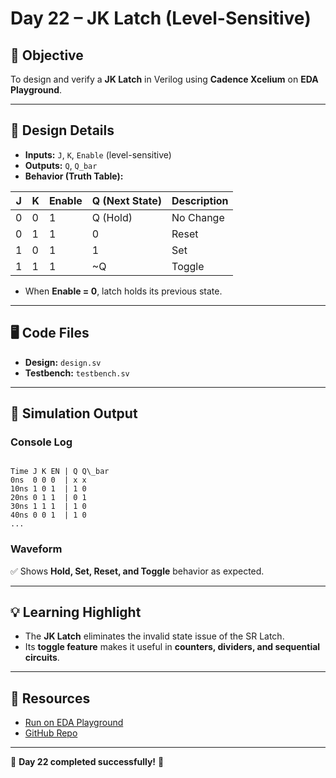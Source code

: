 # Day 22 – JK Latch (Level-Sensitive)

## 📌 Objective  
To design and verify a **JK Latch** in Verilog using **Cadence Xcelium** on **EDA Playground**.

---

## 🔧 Design Details  
- **Inputs:** `J`, `K`, `Enable` (level-sensitive)  
- **Outputs:** `Q`, `Q_bar`  
- **Behavior (Truth Table):**  

| J | K | Enable | Q (Next State) | Description |
|---|---|--------|----------------|-------------|
| 0 | 0 | 1      | Q (Hold)       | No Change   |
| 0 | 1 | 1      | 0              | Reset       |
| 1 | 0 | 1      | 1              | Set         |
| 1 | 1 | 1      | ~Q             | Toggle      |

- When **Enable = 0**, latch holds its previous state.  

---

## 🖥️ Code Files  
- **Design:** `design.sv`  
- **Testbench:** `testbench.sv`

---

## 🧪 Simulation Output  

### Console Log
```

Time J K EN | Q Q\_bar
0ns  0 0 0  | x x
10ns 1 0 1  | 1 0
20ns 0 1 1  | 0 1
30ns 1 1 1  | 1 0
40ns 0 0 1  | 1 0
...

```

### Waveform  
✅ Shows **Hold, Set, Reset, and Toggle** behavior as expected.  

---

## 💡 Learning Highlight  
- The **JK Latch** eliminates the invalid state issue of the SR Latch.  
- Its **toggle feature** makes it useful in **counters, dividers, and sequential circuits**.  

---

## 🔗 Resources  
- [Run on EDA Playground](https://edaplayground.com/x/Txcq)  
- [GitHub Repo](https://github.com/mitanshigaur09/verilog)  

---

📅 **Day 22 completed successfully!** 🚀  
```
